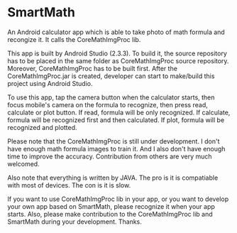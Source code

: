 # SmartMath
An Android calculator app which is able to take photo of math formula and recongize it. It calls the CoreMathImgProc lib.

This app is built by Android Studio (2.3.3). To build it, the source repository has to be placed in the same folder as CoreMathImgProc source repository. Moreover, CoreMathImgProc has to be built first. After the CoreMathImgProc.jar is created, developer can start to make/build this project using Android Studio.

To use this app, tap the camera button when the calculator starts, then focus mobile's camera on the formula to recognize, then press read, calculate or plot button. If read, formula will be only recognized. If calculate, formula will be recognized first and then calculated. If plot, formula will be recognized and plotted.

Please note that the CoreMathImgProc is still under development. I don't have enough math formula images to train it. And I also don't have enough time to improve the accuracy. Contribution from others are very much welcomed.

Also note that everything is written by JAVA. The pro is it is compatiable with most of devices. The con is it is slow.

If you want to use CoreMathImgProc lib in your app, or you want to develop your own app based on SmartMath, please recognize it when your app starts. Also, please make contribution to the CoreMathImgProc lib and SmartMath during your development. Thanks.
